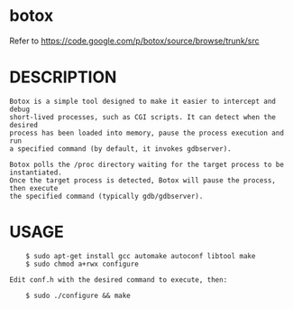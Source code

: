 botox
=====

Refer to https://code.google.com/p/botox/source/browse/trunk/src

DESCRIPTION
===========

	Botox is a simple tool designed to make it easier to intercept and debug
	short-lived processes, such as CGI scripts. It can detect when the desired
	process has been loaded into memory, pause the process execution and run
	a specified command (by default, it invokes gdbserver).

	Botox polls the /proc directory waiting for the target process to be instantiated. 
	Once the target process is detected, Botox will pause the process, then execute 
	the specified command (typically gdb/gdbserver).

USAGE
=====

		$ sudo apt-get install gcc automake autoconf libtool make
		$ sudo chmod a+rwx configure
	
	Edit conf.h with the desired command to execute, then:

		$ sudo ./configure && make
